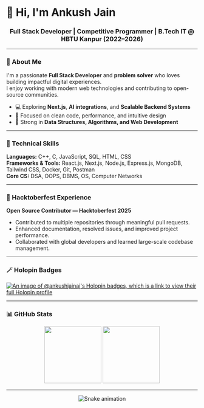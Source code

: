 # 👋 Hi, I'm Ankush Jain

<h3 align="center">Full Stack Developer | Competitive Programmer | B.Tech IT @ HBTU Kanpur (2022–2026)</h3>

---

### 🚀 About Me  
I'm a passionate **Full Stack Developer** and **problem solver** who loves building impactful digital experiences.  
I enjoy working with modern web technologies and contributing to open-source communities.  

- 💻 Exploring **Next.js**, **AI integrations**, and **Scalable Backend Systems**  
- 🌱 Focused on clean code, performance, and intuitive design  
- 🧠 Strong in **Data Structures, Algorithms, and Web Development**

---

### 🧩 Technical Skills

**Languages:** C++, C, JavaScript, SQL, HTML, CSS  
**Frameworks & Tools:** React.js, Next.js, Node.js, Express.js, MongoDB, Tailwind CSS, Docker, Git, Postman  
**Core CS:** DSA, OOPS, DBMS, OS, Computer Networks  

---

### 🎯 Hacktoberfest Experience

**Open Source Contributor — Hacktoberfest 2025**  
- Contributed to multiple repositories through meaningful pull requests.  
- Enhanced documentation, resolved issues, and improved project performance.  
- Collaborated with global developers and learned large-scale codebase management.  

---

### 🪄 Holopin Badges

[![An image of @ankushjainaj's Holopin badges, which is a link to view their full Holopin profile](https://holopin.me/ankushjainaj)](https://holopin.io/@ankushjainaj)

---

### 📊 GitHub Stats

<div align="center">
  <img src="https://github-readme-stats.vercel.app/api?username=AnkushjainAj&show_icons=true&theme=dracula" height="150" />
  <img src="https://github-readme-stats.vercel.app/api/top-langs/?username=AnkushjainAj&layout=compact&theme=dracula" height="150" />
</div>

---

<div align="center">
  <img src="https://raw.githubusercontent.com/AnkushjainAj/AnkushjainAj/output/snake.svg" alt="Snake animation" />
</div>
